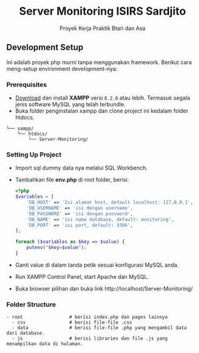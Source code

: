 <h1 align="center">
  Server Monitoring ISIRS Sardjito
</h1>
<p align="center">Proyek Kerja Praktik Btari dan Asa</p>

## Development Setup

Ini adalah proyek php murni tanpa menggunakan framework. Berikut cara meng-setup environment development-nya:

### Prerequisites

- [Download](https://www.apachefriends.org/index.html) dan install **XAMPP** versi `8.2.0` atau lebih. Termasuk segala jenis software MySQL yang telah terbundle.
- Buka folder penginstalan xampp dan clone project ini kedalam folder htdocs.

```
└── xampp/
    └── htdocs/
        └── Server-Monitoring/
```

### Setting Up Project

- Import sql dummy data nya melalui SQL Workbench.
- Tambahkan file **env.php** di root folder, berisi:

  ```php
  <?php
  $variables = [
      'DB_HOST' => 'Isi alamat host, default localhost: 127.0.0.1',
      'DB_USERNAME' => 'isi dengan username',
      'DB_PASSWORD' => 'isi dengan password',
      'DB_NAME' => 'isi nama database, default: monitoring',
      'DB_PORT' => 'isi port, default: 3306',
  ];

  foreach ($variables as $key => $value) {
      putenv("$key=$value");
  }
  ```
- Ganti value di dalam tanda petik sesuai konfigurasi MySQL anda.
- Run XAMPP Control Panel, start Apache dan MySQL.
- Buka browser pilihan dan buka link http://localhost/Server-Monitoring/


### Folder Structure

```
- root                 # berisi index.php dan pages lainnya
  - css                # berisi file-file .css
  - data               # berisi file-file .php yang mengambil data dari database.
  - js                 # berisi libraries dan file .js yang menampilkan data di halaman. 
```
